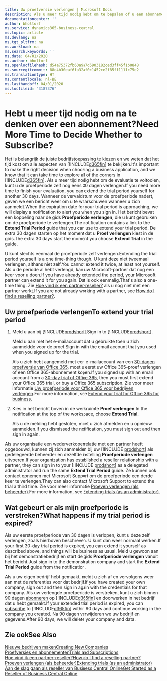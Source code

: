 ```yaml
---
title: Uw proefversie verlengen | Microsoft Docs
description: Als u meer tijd nodig hebt om te bepalen of u een abonnement wilt, kunt u uw proefversie verlengen.
documentationcenter: ''
author: bholtorf
ms.service: dynamics365-business-central
ms.topic: article
ms.devlang: na
ms.tgt_pltfrm: na
ms.workload: na
ms.search.keywords: ''
ms.date: 04/01/2020
ms.author: bholtorf
ms.openlocfilehash: d54a75372fb60a9a7d5903182ced3ff45f1b0848
ms.sourcegitcommit: 88e4b30eaf6fa32af0c1452ce2f85ff1111c75e2
ms.translationtype: HT
ms.contentlocale: nl-BE
ms.lasthandoff: 04/01/2020
ms.locfileid: "3187376"
---
```

# <a name="need-more-time-to-decide-whether-to-subscribe"></a><span data-ttu-id="0eedf-103">Hebt u meer tijd nodig om na te denken over een abonnement?</span><span class="sxs-lookup"><span data-stu-id="0eedf-103">Need More Time to Decide Whether to Subscribe?</span></span>
<span data-ttu-id="0eedf-104">Het is belangrijk de juiste bedrijfstoepassing te kiezen en we weten dat het tijd kost om alle aspecten van [!INCLUDE[d365fin](includes/d365fin_md.md)] te bekijken.</span><span class="sxs-lookup"><span data-stu-id="0eedf-104">It's important to make the right decision when choosing a business application, and we know that it can take time to explore all of the corners in [!INCLUDE[d365fin](includes/d365fin_md.md)].</span></span> <span data-ttu-id="0eedf-105">Als u meer tijd nodig hebt om de evaluatie te voltooien, kunt u de proefperiode zelf nog eens 30 dagen verlengen.</span><span class="sxs-lookup"><span data-stu-id="0eedf-105">If you need more time to finish your evaluation, you can extend the trial period yourself for another 30 days.</span></span> <span data-ttu-id="0eedf-106">Wanneer de vervaldatum voor de proefperiode nadert, geven we een bericht weer om u te waarschuwen wanneer u zich aanmeldt.</span><span class="sxs-lookup"><span data-stu-id="0eedf-106">When the expiration date for your trial period is approaching, we will display a notification to alert you when you sign in.</span></span> <span data-ttu-id="0eedf-107">Het bericht bevat een koppeling naar de gids **Proefperiode verlengen**, die u kunt gebruiken om de proefperiode te verlengen.</span><span class="sxs-lookup"><span data-stu-id="0eedf-107">The notification contains a link to the **Extend Trial Period** guide that you can use to extend your trial period.</span></span> <span data-ttu-id="0eedf-108">De extra 30 dagen starten op het moment dat u **Proef verlengen** kiest in de gids.</span><span class="sxs-lookup"><span data-stu-id="0eedf-108">The extra 30 days start the moment you choose **Extend Trial** in the guide.</span></span>

<span data-ttu-id="0eedf-109">U kunt slechts eenmaal de proefperiode zelf verlengen.</span><span class="sxs-lookup"><span data-stu-id="0eedf-109">Extending the trial period yourself is a one time-thing though.</span></span> <span data-ttu-id="0eedf-110">U kunt deze niet tweemaal verlengen, althans niet zelf.</span><span class="sxs-lookup"><span data-stu-id="0eedf-110">You cannot extend it twice, at least not yourself.</span></span> <span data-ttu-id="0eedf-111">Als u de periode al hebt verlengd, kan uw Microsoft-partner dat nog een keer voor u doen.</span><span class="sxs-lookup"><span data-stu-id="0eedf-111">If you have already extended the period, your Microsoft partner can extend it for you again.</span></span> <span data-ttu-id="0eedf-112">Dat is ook eenmalig.</span><span class="sxs-lookup"><span data-stu-id="0eedf-112">That's also a one-time thing.</span></span> <span data-ttu-id="0eedf-113">Zie [Hoe vind ik een partner-reseller?](across-faq.md#findpartner) als u nog niet met een partner werkt.</span><span class="sxs-lookup"><span data-stu-id="0eedf-113">If you are not already working with a partner, see [How do I find a reselling partner?](across-faq.md#findpartner).</span></span>  

## <a name="to-extend-your-trial-period"></a><span data-ttu-id="0eedf-114">Uw proefperiode verlengen</span><span class="sxs-lookup"><span data-stu-id="0eedf-114">To extend your trial period</span></span>

1. <span data-ttu-id="0eedf-115">Meld u aan bij [!INCLUDE[prodshort](includes/prodshort.md)].</span><span class="sxs-lookup"><span data-stu-id="0eedf-115">Sign in to [!INCLUDE[prodshort](includes/prodshort.md)].</span></span>

    <span data-ttu-id="0eedf-116">Meld u aan met het e-mailaccount dat u gebruikte toen u zich aanmeldde voor de proef.</span><span class="sxs-lookup"><span data-stu-id="0eedf-116">Sign in with the email account that you used when you signed up for the trial.</span></span>  

    <span data-ttu-id="0eedf-117">Als u zich hebt aangemeld met een e-mailaccount van een [30-dagen proefversie van Office 365](/microsoft-365/commerce/sign-up-for-office-365-trial), moet u eerst uw Office 365-proef verlengen of een Office 365-abonnement kopen.</span><span class="sxs-lookup"><span data-stu-id="0eedf-117">If you signed up with an email account from a [30-day trial of Office 365](/microsoft-365/commerce/sign-up-for-office-365-trial), then you must first extend your Office 365 trial, or buy a Office 365 subscription.</span></span> <span data-ttu-id="0eedf-118">Zie voor meer informatie [Uw proefperiode voor Office 365 voor bedrijven verlengen](/microsoft-365/commerce/extend-your-trial).</span><span class="sxs-lookup"><span data-stu-id="0eedf-118">For more information, see [Extend your trial for Office 365 for business](/microsoft-365/commerce/extend-your-trial).</span></span>
2. <span data-ttu-id="0eedf-119">Kies in het bericht boven in de werkruimte **Proef verlengen**.</span><span class="sxs-lookup"><span data-stu-id="0eedf-119">In the notification at the top of the workspace, choose **Extend Trial**.</span></span>

    <span data-ttu-id="0eedf-120">Als u de melding hebt gesloten, moet u zich afmelden en u opnieuw aanmelden.</span><span class="sxs-lookup"><span data-stu-id="0eedf-120">If you dismissed the notification, you must sign out and then sign in again.</span></span>

<span data-ttu-id="0eedf-121">Als uw organisatie een wederverkoperrelatie met een partner heeft opgebouwd, kunnen zij zich aanmelden bij uw [!INCLUDE [prodshort](includes/prodshort.md)] als gedelegeerde beheerder en dezelfde instelling **Proefperiode verlengen** uitvoeren.</span><span class="sxs-lookup"><span data-stu-id="0eedf-121">If your organization has established a reseller relationship with a partner, they can sign in to your [!INCLUDE [prodshort](includes/prodshort.md)] as a delegated administrator and run the same **Extend Trial Period** guide.</span></span> <span data-ttu-id="0eedf-122">Ze kunnen ook contact opnemen met Microsoft Support om de proefperiode een derde keer te verlengen.</span><span class="sxs-lookup"><span data-stu-id="0eedf-122">They can also contact Microsoft Support to extend the trial a third time.</span></span> <span data-ttu-id="0eedf-123">Zie voor meer informatie [Proeven verlengen (als beheerder)](/dynamics365/business-central/dev-itpro/administration/tenant-administration#extending-trials).</span><span class="sxs-lookup"><span data-stu-id="0eedf-123">For more information, see [Extending trials (as an administrator)](/dynamics365/business-central/dev-itpro/administration/tenant-administration#extending-trials).</span></span>  

## <a name="what-happens-if-my-trial-period-is-expired"></a><span data-ttu-id="0eedf-124">Wat gebeurt er als mijn proefperiode is verstreken?</span><span class="sxs-lookup"><span data-stu-id="0eedf-124">What happens if my trial period is expired?</span></span>

<span data-ttu-id="0eedf-125">Als uw eerste proefperiode van 30 dagen is verlopen, kunt u deze zelf verlengen, zoals hierboven beschreven. U kunt dan weer normaal werken.</span><span class="sxs-lookup"><span data-stu-id="0eedf-125">If your first 30-day trial period is expired, you can extend it yourself as described above, and things will be business as usual.</span></span> <span data-ttu-id="0eedf-126">Meld u gewoon aan bij het demonstratiebedrijf en start de gids **Proefperiode verlengen** vanuit het bericht.</span><span class="sxs-lookup"><span data-stu-id="0eedf-126">Just sign in to the demonstration company and start the **Extend Trial Period** guide from the notification.</span></span>  

<span data-ttu-id="0eedf-127">Als u uw eigen bedrijf hebt gemaakt, meldt u zich af en vervolgens weer aan met de referenties voor dat bedrijf.</span><span class="sxs-lookup"><span data-stu-id="0eedf-127">If you have created your own company, sign out and then sign in again with the credentials for that company.</span></span> <span data-ttu-id="0eedf-128">Als uw verlengde proefperiode is verstreken, kunt u zich binnen 90 dagen [abonneren](https://go.microsoft.com/fwlink/?linkid=828659) op [!INCLUDE[d365fin](includes/d365fin_md.md)] en doorwerken in het bedrijf dat u hebt gemaakt.</span><span class="sxs-lookup"><span data-stu-id="0eedf-128">If your extended trial period is expired, you can [subscribe](https://go.microsoft.com/fwlink/?linkid=828659) to [!INCLUDE[d365fin](includes/d365fin_md.md)] within 90 days and continue working in the company you created.</span></span> <span data-ttu-id="0eedf-129">Na 90 dagen verwijderen we uw bedrijf en gegevens.</span><span class="sxs-lookup"><span data-stu-id="0eedf-129">After 90 days, we will delete your company and data.</span></span>  

## <a name="see-also"></a><span data-ttu-id="0eedf-130">Zie ook</span><span class="sxs-lookup"><span data-stu-id="0eedf-130">See Also</span></span>

[<span data-ttu-id="0eedf-131">Nieuwe bedrijven maken</span><span class="sxs-lookup"><span data-stu-id="0eedf-131">Creating New Companies</span></span>](about-new-company.md)  
[<span data-ttu-id="0eedf-132">Proefversies en abonnementen</span><span class="sxs-lookup"><span data-stu-id="0eedf-132">Trials and Subscriptions</span></span>](across-preview.md)  
[<span data-ttu-id="0eedf-133">Hoe vind ik een partner-reseller?</span><span class="sxs-lookup"><span data-stu-id="0eedf-133">How do I find a reselling partner?</span></span>](across-faq.md#findpartner)  
[<span data-ttu-id="0eedf-134">Proeven verlengen (als beheerder)</span><span class="sxs-lookup"><span data-stu-id="0eedf-134">Extending trials (as an administrator)</span></span>](/dynamics365/business-central/dev-itpro/administration/tenant-administration#extending-trials)  
[<span data-ttu-id="0eedf-135">Aan de slag gaan als reseller van Business Central Online</span><span class="sxs-lookup"><span data-stu-id="0eedf-135">Get Started as a Reseller of Business Central Online</span></span>](/dynamics365/business-central/dev-itpro/administration/get-started-online)  
